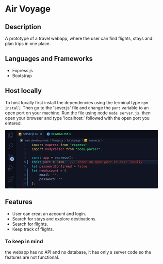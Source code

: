 # Air Voyage

## Description
A prototype of a travel webapp, where the user can find flights, stays and plan trips in one place.

## Languages and Frameworks
+ Express.js
+ Bootstrap

## Host locally
To host locally first install the dependencies using the terminal type `npm install`. Then go to the 'sever.js' file and change the `port` variable to an open port on your machine. Run the file using node `node server.js`. then open your browser and type 'localhost:' followed with the open port you entered.

![Screenshot of code showing where to enter the open port.](./public/resources/localhost-img.png)

## Features
+ User can creat an account and login.
+ Search for stays and explore destinations.
+ Search for flights.
+ Keep track of flights.

### To keep in mind
the webapp has no API and no database, it has only a server code so the features are not functional.
